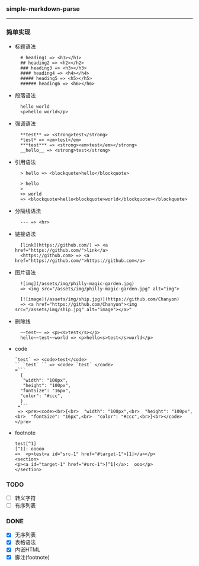 ### simple-markdown-parse
---
### 简单实现
- 标题语法
  ```
    # heading1 => <h1></h1>
    ## heading2 => <h2></h2>
    ### heading3 => <h3></h3>
    #### heading4 => <h4></h4>
    ##### heading5 => <h5></h5>
    ###### heading6 => <h6></h6>
  ```
- 段落语法
  ```
    hello world
    <p>hello world</p>
  ```
- 强调语法
  ```
    **test** => <strong>test</strong>
    *test* => <em>test</em>
    ***test*** => <strong><em>test</em></strong>
    __hello__ => <strong>test</strong>
  ```
- 引用语法
  ```
    > hello => <blockquote>hello</blockquote>

    > hello
    >
    >> world 
    => <blockquote>hello<blockquote>world</blockquote></blockquote> 
  ```
- 分隔线语法
  ```
    --- => <hr>
  ```
- 链接语法
  ```
    [link](https://github.com/) => <a href="https://github.com/">link</a>
    <https://github.com> => <a href="https://github.com/">https://github.com</a>
  ```
- 图片语法
  ```
    ![img](/assets/img/philly-magic-garden.jpg)
    => <img src="/assets/img/philly-magic-garden.jpg" alt="img">

    [![image](/assets/img/ship.jpg)](https://github.com/Chanyon)
    => <a href="https://github.com/Chanyon"><img src="/assets/img/ship.jpg" alt="image"></a>"
  ```
- 删除线
  ```
    ~~test~~ => <p><s>test</s></p>
    hello~~test~~world => <p>hello<s>test</s>world</p>
  ```
- code
  ```
  `test` => <code>test</code>
  `` `test` `` => <code> `test` </code>
  =```
    {
     "width": "100px",
     "height": "100px",
    "fontSize": "16px",
    "color": "#ccc",
    }
   =```
   => <pre><code><br>{<br>  "width": "100px",<br>  "height": "100px",<br>  "fontSize": "16px",<br>  "color": "#ccc",<br>}<br></code></pre>
  ```

- footnote
  ```
  test[^1]
  [^1]: ooooo
  =>  <p>test<a id="src-1" href="#target-1">[1]</a></p>
  <section>
  <p><a id="target-1" href="#src-1">[^1]</a>:  ooo</p>
  </section>
  ```

### TODO
- [ ] 转义字符
- [ ] 有序列表

### DONE
- [x] 无序列表
- [x] 表格语法
- [x] 内嵌HTML
- [x] 脚注(footnote)
